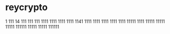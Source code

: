 # reycrypto
1
111
14
111
111
111
1111
1111
1111
1111
1141
1111
1111
1111
1111
1111
11111
1111
11111
11111
11111
111111
11111
11111
111111

